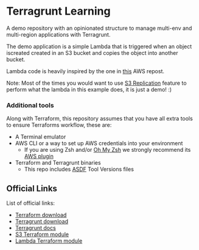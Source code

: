 # Terragrunt Learning

A demo repository with an opinionated structure to manage multi-env and multi-region
applications with Terragrunt.

The demo application is a simple Lambda that is triggered when an object iscreated
created in an S3 bucket and copies the object into another bucket.

Lambda code is heavily inspired by the one in [this](https://repost.aws/knowledge-center/lambda-copy-s3-files)
AWS repost.

Note: Most of the times you would want to use [S3 Replication](https://docs.aws.amazon.com/AmazonS3/latest/userguide/replication.html)
feature to perform what the lambda in this example does, it is just a demo! :)

### Additional tools
Along with Terraform, this repository assumes that you have all extra tools to ensure Terraforms workflow, these are:
* A Terminal emulator
* AWS CLI or a way to set up AWS credentials into your environment
  * If you are using Zsh and/or [Oh My Zsh](https://github.com/ohmyzsh/ohmyzsh) we strongly recommend its [AWS plugin](https://github.com/ohmyzsh/ohmyzsh/tree/master/plugins/aws)
* Terraform and Terragrunt binaries
  * This repo includes [ASDF](https://asdf-vm.com/) Tool Versions files


## Official Links
List of official links:
* [Terraform download](https://developer.hashicorp.com/terraform/downloads)
* [Terragrunt download](https://terragrunt.gruntwork.io/docs/getting-started/install/)
* [Terragrunt docs](https://terragrunt.gruntwork.io/docs/getting-started/quick-start/)
* [S3 Terraform module](https://github.com/terraform-aws-modules/terraform-aws-s3-bucket)
* [Lambda Terraform module](https://github.com/terraform-aws-modules/terraform-aws-lambda)
